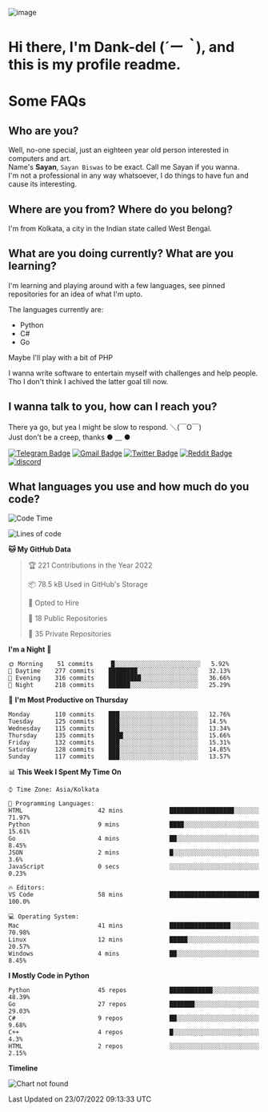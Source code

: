 ![image](https://user-images.githubusercontent.com/63096193/125182844-29f20800-e22f-11eb-8dc9-b0f2d29647bb.png)

# **Hi there, I'm Dank-del (*´ー｀*), and this is my profile readme.**
<!--  [![Profile views](https://gpvc.arturio.dev/dank-del)](https://github.com/dank-del) -->
# Some FAQs

## **Who are you?**

Well, no-one special, just an eighteen year old person interested in computers and art. \
Name's **Sayan**, `Sayan Biswas` to be exact. Call me Sayan if you wanna. \
I'm not a professional in any way whatsoever, I do things to have fun and cause its interesting.

## **Where are you from? Where do you belong?**

I'm from Kolkata, a city in the Indian state called West Bengal.

## **What are you doing currently? What are you learning?**

I'm learning and playing around with a few languages, see pinned repositories for an idea of what I'm upto.

The languages currently are:

- Python
- C#
- Go

Maybe I'll play with a bit of PHP

I wanna write software to entertain myself with challenges and help people. \
Tho I don't think I achived the latter goal till now.

<!--## **Eww, I see a weeb profile.**

Can't help it, it's the best way to hide my face on this account
> Why do people hate weebs .-.

## **Cool, what more interests you?**

My interests are quite, weird. They're scattered all over the place. \
I've been fascinated by music and have studied it since the age of 6, I've performed on stage and on air but yeah now I've been away from that. I specialize in key instruments. \
Another thing that interests me is Media Production, aka, working with audio, video and broadcasting media.

> I just like art in general. also feeds the reason of me being obsessed with Japanese drawings (⋟ ﹏ ⋞)-->

## **I wanna talk to you, how can I reach you?**

There ya go, but yea I might be slow to respond. ＼(￣O￣) \
Just don't be a creep, thanks ● ﹏ ●

[![Telegram Badge](https://img.shields.io/badge/-dank_as_fuck-1ca0f1?style=flat-square&logo=telegram&logoColor=white&link=https://t.me/dank_as_fuck)](https://t.me/dank_as_fuck)
[![Gmail Badge](https://img.shields.io/badge/-chizuru@kanojo.tk-c14438?style=flat-square&logo=Gmail&logoColor=white&link=mailto:chizuru@kanojo.tk)](mailto:chizuru@kanojo.tk)
[![Twitter Badge](https://img.shields.io/twitter/follow/TheDankDel?style=social)](https://twitter.com/TheDankDel)
[![Reddit Badge](https://img.shields.io/reddit/user-karma/combined/dank_as_fuck_?style=social)](https://www.reddit.com/user/dank_as_fuck_/)
[![discord](https://discord-md-badge.vercel.app/api/shield/506536929152466945?style=social)](https://discordapp.com/users/506536929152466945)

## **What languages you use and how much do you code?**

<!--START_SECTION:waka-->
![Code Time](http://img.shields.io/badge/Code%20Time-639%20hrs%2034%20mins-blue)

![Lines of code](https://img.shields.io/badge/From%20Hello%20World%20I%27ve%20Written-757%20Thousand%20lines%20of%20code-blue)

**🐱 My GitHub Data** 

> 🏆 221 Contributions in the Year 2022
 > 
> 📦 78.5 kB Used in GitHub's Storage 
 > 
> 💼 Opted to Hire
 > 
> 📜 18 Public Repositories 
 > 
> 🔑 35 Private Repositories  
 > 
**I'm a Night 🦉** 

```text
🌞 Morning    51 commits     █░░░░░░░░░░░░░░░░░░░░░░░░   5.92% 
🌆 Daytime    277 commits    ████████░░░░░░░░░░░░░░░░░   32.13% 
🌃 Evening    316 commits    █████████░░░░░░░░░░░░░░░░   36.66% 
🌙 Night      218 commits    ██████░░░░░░░░░░░░░░░░░░░   25.29%

```
📅 **I'm Most Productive on Thursday** 

```text
Monday       110 commits    ███░░░░░░░░░░░░░░░░░░░░░░   12.76% 
Tuesday      125 commits    ███░░░░░░░░░░░░░░░░░░░░░░   14.5% 
Wednesday    115 commits    ███░░░░░░░░░░░░░░░░░░░░░░   13.34% 
Thursday     135 commits    ████░░░░░░░░░░░░░░░░░░░░░   15.66% 
Friday       132 commits    ███░░░░░░░░░░░░░░░░░░░░░░   15.31% 
Saturday     128 commits    ███░░░░░░░░░░░░░░░░░░░░░░   14.85% 
Sunday       117 commits    ███░░░░░░░░░░░░░░░░░░░░░░   13.57%

```


📊 **This Week I Spent My Time On** 

```text
⌚︎ Time Zone: Asia/Kolkata

💬 Programming Languages: 
HTML                     42 mins             ██████████████████░░░░░░░   71.97% 
Python                   9 mins              ████░░░░░░░░░░░░░░░░░░░░░   15.61% 
Go                       4 mins              ██░░░░░░░░░░░░░░░░░░░░░░░   8.45% 
JSON                     2 mins              █░░░░░░░░░░░░░░░░░░░░░░░░   3.6% 
JavaScript               0 secs              ░░░░░░░░░░░░░░░░░░░░░░░░░   0.23%

🔥 Editors: 
VS Code                  58 mins             █████████████████████████   100.0%

💻 Operating System: 
Mac                      41 mins             █████████████████░░░░░░░░   70.98% 
Linux                    12 mins             █████░░░░░░░░░░░░░░░░░░░░   20.57% 
Windows                  4 mins              ██░░░░░░░░░░░░░░░░░░░░░░░   8.45%

```

**I Mostly Code in Python** 

```text
Python                   45 repos            ████████████░░░░░░░░░░░░░   48.39% 
Go                       27 repos            ███████░░░░░░░░░░░░░░░░░░   29.03% 
C#                       9 repos             ██░░░░░░░░░░░░░░░░░░░░░░░   9.68% 
C++                      4 repos             █░░░░░░░░░░░░░░░░░░░░░░░░   4.3% 
HTML                     2 repos             ░░░░░░░░░░░░░░░░░░░░░░░░░   2.15%

```


**Timeline**

![Chart not found](https://raw.githubusercontent.com/Dank-del/Dank-del/main/charts/bar_graph.png) 


 Last Updated on 23/07/2022 09:13:33 UTC
<!--END_SECTION:waka-->

<!--## **Can I stalk your spotify?**

Um sure.

![OwO Spotify](https://spotify-recently-played-readme.vercel.app/api?user=31fdrsslnr7nvq4ytqwtw7c4rxfm&count=5)-->

